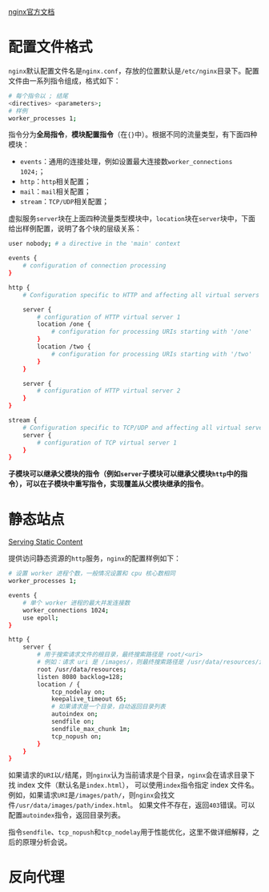 [nginx官方文档](https://nginx.org/en/docs/)
# 配置文件格式
`nginx`默认配置文件名是`nginx.conf`，存放的位置默认是`/etc/nginx`目录下。配置文件由一系列指令组成，格式如下：
```bash
# 每个指令以 ; 结尾
<directives> <parameters>;
# 样例
worker_processes 1;
```
指令分为**全局指令**，**模块配置指令**（在`{}`中）。根据不同的流量类型，有下面四种模块：
+ `events`：通用的连接处理，例如设置最大连接数`worker_connections 1024;`；
+ `http`：`http`相关配置；
+ `mail`：`mail`相关配置；
+ `stream`：`TCP/UDP`相关配置；

虚拟服务`server`块在上面四种流量类型模块中，`location`块在`server`块中，下面给出样例配置，说明了各个块的层级关系：
```bash
user nobody; # a directive in the 'main' context

events {
    # configuration of connection processing
}

http {
    # Configuration specific to HTTP and affecting all virtual servers

    server {
        # configuration of HTTP virtual server 1
        location /one {
            # configuration for processing URIs starting with '/one'
        }
        location /two {
            # configuration for processing URIs starting with '/two'
        }
    }

    server {
        # configuration of HTTP virtual server 2
    }
}

stream {
    # Configuration specific to TCP/UDP and affecting all virtual servers
    server {
        # configuration of TCP virtual server 1
    }
}
```
**子模块可以继承父模块的指令（例如`server`子模块可以继承父模块`http`中的指令），可以在子模块中重写指令，实现覆盖从父模块继承的指令**。
# 静态站点
[Serving Static Content](https://docs.nginx.com/nginx/admin-guide/web-server/serving-static-content/)

提供访问静态资源的`http`服务，`nginx`的配置样例如下：
```bash
# 设置 worker 进程个数，一般情况设置和 cpu 核心数相同
worker_processes 1;

events {
    # 单个 worker 进程的最大并发连接数
    worker_connections 1024;
    use epoll;
}

http {
    server {
        # 用于搜索请求文件的根目录，最终搜索路径是 root/<uri>
        # 例如：请求 uri 是 /images/，则最终搜索路径是 /usr/data/resources/images/
        root /usr/data/resources;
        listen 8080 backlog=128;
        location / {
            tcp_nodelay on;
            keepalive_timeout 65;
            # 如果请求是一个目录，自动返回目录列表
            autoindex on;
            sendfile on;
            sendfile_max_chunk 1m;
            tcp_nopush on;
        }
    }
}
```
如果请求的`URI`以`/`结尾，则`nginx`认为当前请求是个目录，`nginx`会在请求目录下找 index 文件（默认名是`index.html`），
可以使用`index`指令指定 index 文件名。例如，如果请求`URI`是`/images/path/`，则`nginx`会找文件`/usr/data/images/path/index.html`。
如果文件不存在，返回`403`错误。可以配置`autoindex`指令，返回目录列表。

指令`sendfile`、`tcp_nopush`和`tcp_nodelay`用于性能优化，这里不做详细解释，之后的原理分析会说。

# 反向代理
